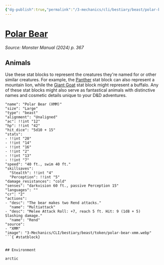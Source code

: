 ```yaml
---
{"dg-publish":true,"permalink":"/3-mechanics/cli/bestiary/beast/polar-bear-xmm/","tags":["ttrpg-cli/compendium/src/5e/xmm","ttrpg-cli/monster/cr/2","ttrpg-cli/monster/environment/arctic","ttrpg-cli/monster/size/large","ttrpg-cli/monster/type/beast"],"noteIcon":""}
---
```


# [Polar Bear](3-Mechanics\CLI\bestiary\beast/polar-bear-xmm.md)
*Source: Monster Manual (2024) p. 367*  

## Animals

Use these stat blocks to represent the creatures they're named for or other similar creatures. For example, the [Panther](3-Mechanics/CLI/bestiary/beast/panther-xmm.md) stat block can also represent a mountain lion, while the [Giant Goat](3-Mechanics/CLI/bestiary/beast/giant-goat-xmm.md) stat block might represent a buffalo. Any of these stat blocks might also serve as fantastical animals with distinctive names and cosmetic details unique to your D&D adventures.

```statblock
"name": "Polar Bear (XMM)"
"size": "Large"
"type": "beast"
"alignment": "Unaligned"
"ac": !!int "12"
"hp": !!int "42"
"hit_dice": "5d10 + 15"
"stats":
- !!int "20"
- !!int "14"
- !!int "16"
- !!int "2"
- !!int "13"
- !!int "7"
"speed": "40 ft., swim 40 ft."
"skillsaves":
  "Stealth": !!int "4"
  "Perception": !!int "5"
"damage_resistances": "cold"
"senses": "darkvision 60 ft., passive Perception 15"
"languages": ""
"cr": "2"
"actions":
- "desc": "The bear makes two Rend attacks."
  "name": "Multiattack"
- "desc": "Melee Attack Roll: +7, reach 5 ft. Hit: 9 (1d8 + 5) Slashing damage."
  "name": "Rend"
"source":
- "XMM"
"image": "3-Mechanics/CLI/bestiary/beast/token/polar-bear-xmm.webp"
```{ #statblock}


## Environment

arctic